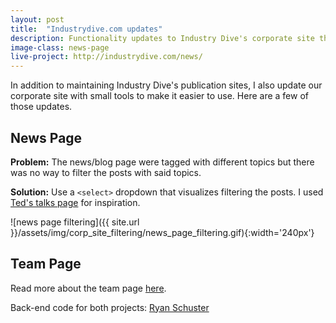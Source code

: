 ```yaml
---
layout: post
title:  "Industrydive.com updates"
description: Functionality updates to Industry Dive's corporate site that improve its user experience
image-class: news-page
live-project: http://industrydive.com/news/
---
```


In addition to maintaining Industry Dive's publication sites, I also update our corporate site with small tools to make it easier to use. Here are a few of those updates. 

<h2>News Page</h2>

**Problem:** The news/blog page were tagged with different topics but there was no way to filter the posts with said topics.  

**Solution:** Use a `<select>` dropdown that visualizes filtering the posts. I used [Ted's talks page](http://www.ted.com/talks) for inspiration. 

![news page filtering]({{ site.url }}/assets/img/corp_site_filtering/news_page_filtering.gif){:width='240px'}

<h2>Team Page</h2>

Read more about the team page [here](http://industrydive.com/news/post/user-experience-lesson-1-ease-of-navigation/). 


Back-end code for both projects: [Ryan Schuster](http://stackoverflow.com/users/2855226/ryan-schuster)